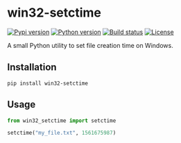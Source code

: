 # win32-setctime

[![Pypi version](https://img.shields.io/pypi/v/win32-setctime.svg)](https://pypi.python.org/pypi/win32-setctime) [![Python version](https://img.shields.io/badge/python-3.5%2B-blue.svg)](https://pypi.python.org/pypi/win32-setctime) [![Build status](https://img.shields.io/travis/com/Delgan/win32-setctime/master.svg)](https://travis-ci.org/Delgan/win32-setctime) [![License](https://img.shields.io/github/license/delgan/win32-setctime.svg)](https://github.com/Delgan/win32-setctime/blob/master/LICENSE)

A small Python utility to set file creation time on Windows.


## Installation

```shell
pip install win32-setctime
```

## Usage

```python
from win32_setctime import setctime

setctime("my_file.txt", 1561675987)
```
